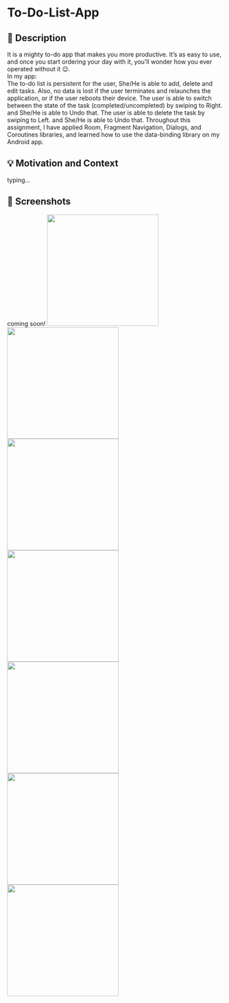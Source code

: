 # To-Do-List-App
## :scroll: Description
It is a mighty to-do app that makes you more productive. It’s as easy to use, and once you start ordering your day with it, you’ll wonder how you ever operated without it :wink:.\
In my app:\
The to-do list is persistent for the user, She/He is able to add, delete and edit tasks. 
Also, no data is lost if the user terminates and relaunches the application, or if the user reboots their device.
The user is able to switch between the state of the task (completed/uncompleted) by swiping to Right. and She/He is able to Undo that.
The user is able to delete the task by swiping to Left. and She/He is able to Undo that.
Throughout this assignment, I have applied Room, Fragment Navigation, Dialogs, and Coroutines libraries, and learned how to use the data-binding library on my Android app.


## :bulb: Motivation and Context
 typing...


## :camera_flash: Screenshots
 coming soon!
 <img src="/screenshot/add.png" width="260">
 <img src="/screenshot/add_page.png" width="260">
 <img src="/screenshot/Task_page.png" width="260">
 <img src="/screenshot/taskInfo_page.png" width="260">
 <img src="/screenshot/taskInfo_page2.png" width="260">
 <img src="/screenshot/update.png" width="260">
 <img src="/screenshot/delete_dialog.png" width="260">

